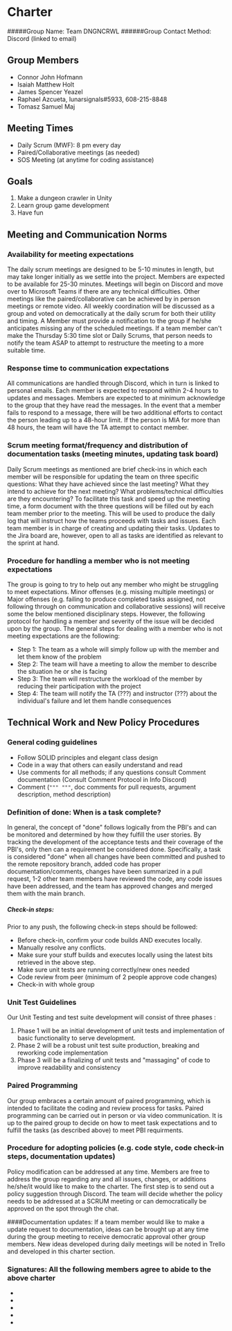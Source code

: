 # Charter

#####Group Name:  Team DNGNCRWL
######Group Contact Method: Discord (linked to email)

## Group Members
- Connor John Hofmann
- Isaiah Matthew Holt
- James Spencer Yeazel
- Raphael Azcueta, lunarsignals#5933, 608-215-8848
- Tomasz Samuel Maj

## Meeting Times
- Daily Scrum (MWF): 8 pm every day
- Paired/Collaborative meetings (as needed)
- SOS Meeting (at anytime for coding assistance)

## Goals
1. Make a dungeon crawler in Unity
2. Learn group game development
3. Have fun

## Meeting and Communication Norms

### Availability for meeting expectations

The daily scrum meetings are designed to be 5-10 minutes in length, but may take longer initially as we settle into the project. Members are expected to be available for 25-30 minutes. Meetings will begin on Discord and move over to Microsoft Teams if there are any technical difficulties. Other meetings like the paired/collaborative can be achieved by in person meetings or remote video. All weekly coordination will be discussed as a group and voted on democratically at the daily scrum for both their utility and timing. A Member must provide a notification to the group if he/she anticipates missing any of the scheduled meetings. If a team member can't make the Thursday 5:30 time slot or Daily Scrums, that person needs to notify the team ASAP to attempt to restructure the meeting to a more suitable time.

### Response time to communication expectations

All communications are handled through Discord, which in turn is linked to personal emails. Each member is expected to respond within 2-4 hours to updates and messages. Members are expected to at minimum acknowledge to the group that they have read the messages.  In the event that a member fails to respond to a message, there will be two additional efforts to contact the person leading up to a 48-hour limit. If the person is MIA for more than 48 hours, the team  will have the TA attempt to contact member.

### Scrum meeting format/frequency and distribution of documentation tasks (meeting minutes, updating task board)

Daily Scrum meetings as mentioned are brief check-ins in which each member will be responsible for updating the team on three specific questions: What they have achieved since the last meeting? What they intend to achieve for the next meeting? What problems/technical difficulties are they encountering? To facilitate this task and speed up the meeting time, a form document with the three questions will be filled out by each team member prior to the meeting. This will be used to produce the daily log that will instruct how the teams proceeds with tasks and issues. Each team member is in charge of creating and updating their tasks. Updates to the Jira board are, however, open to all as tasks are identified as relevant to the sprint at hand.

### Procedure for handling a member who is not meeting expectations

The group is going to try to help out any member who might be struggling to meet expectations. Minor offenses (e.g. missing multiple meetings) or Major offenses (e.g. failing to produce completed tasks assigned, not following through on communication and collaborative sessions) will receive some the below mentioned disciplinary steps. However, the following protocol for handling a member and severity of the issue will be decided upon by the group. The general steps for dealing with a member who is not meeting expectations are the following:

- Step 1: The team as a whole will simply follow up with the member and let them know of the problem
- Step 2: The team will have a meeting to allow the member to describe the situation he or she is facing
- Step 3: The team will restructure the workload of the member by reducing their participation with the project
- Step 4: The team will notify the TA (???) and instructor (???) about the individual's failure and let them handle consequences



## Technical Work and New Policy Procedures

### General coding guidelines

- Follow SOLID principles and elegant class design
- Code in a way that others can easily understand and read
- Use comments for all methods; if any questions consult Comment documentation (Consult Comment Protocol in Info Discord)
- Comment (`""" """`, doc comments for pull requests, argument description, method description)

### Definition of done: When is a task complete?

In general, the concept of "done" follows logically from the PBI's and can be monitored and determined by how they fulfill the user stories. By tracking the development of the acceptance tests and their coverage of the PBI's, only then can a requirement be considered done. Specifically, a task is considered "done" when all changes have been committed and pushed to the remote repository branch, added code has proper documentation/comments, changes have been summarized in a pull request, 1-2 other team members have reviewed the code, any code issues have been addressed, and the team has approved changes and merged them with the main branch.

##### Check-in steps:

Prior to any push, the following check-in steps should be followed:

- Before check-in, confirm your code builds AND executes locally.
- Manually resolve any conflicts.
- Make sure your stuff builds and executes locally using the latest bits retrieved in the above step.
- Make sure unit tests are running correctly/new ones needed
- Code review from peer (minimum of 2 people approve code changes)
- Check-in with whole group

### Unit Test Guidelines

Our Unit Testing and test suite development will consist of three phases : 
  1. Phase 1 will be an initial development of unit tests and implementation of basic functionality to serve development. 
  2. Phase 2 will be a robust unit test suite production, breaking and reworking code implementation 
  3. Phase 3 will be a finalizing of unit tests and "massaging" of code to improve readability and consistency 

### Paired Programming

Our group embraces a certain amount of paired programming, which is intended to facilitate the coding and review process for tasks. Paired programming can be carried out in person or via video communication. It is up to the paired group to decide on how to meet task expectations and to fulfill the tasks (as described above) to meet PBI requirments.


### Procedure for adopting policies (e.g. code style, code check-in steps, documentation updates)

Policy modification can be addressed at any time. Members are free to address the group regarding any and all issues, changes, or additions he/she/it would like to make to the charter. The first step is to send out a policy suggestion through Discord. The team will decide whether the policy needs to be addressed at a SCRUM meeting or can democratically be approved on the spot through the chat. 

####Documentation updates: 
If a team member would like to make a update request to documentation, ideas can be brought up at any time during the group meeting to receive democratic approval other group members. New ideas developed during daily meetings will be noted in Trello and developed in this charter section. 


### Signatures: All the following members agree to abide to the above charter

-
-
-
-
-
